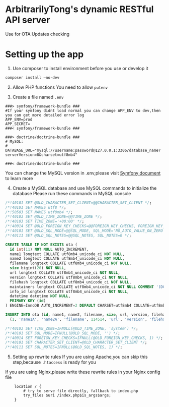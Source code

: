 # ArbitrarilyTong's dynamic RESTful API server
Use for OTA Updates checking 

# Setting up the app
1. Use composer to install environment before you use or develop it
```bash
composer install —no-dev
```

2. Allow PHP functions
You need to allow `putenv`

3. Create a file named `.env`
```
###> symfony/framework-bundle ###
#If your symfony didnt load normal you can change APP_ENV to dev,then you can get more detailed error log
APP_ENV=prod 
APP_SECRET=
###< symfony/framework-bundle ###

###> doctrine/doctrine-bundle ###
# MySQL:
# DATABASE_URL="mysql://username:password@127.0.0.1:3306/database_name?serverVersion=8&charset=utf8mb4"

###< doctrine/doctrine-bundle ###
```

You can change the MySQL version in .env,please visit [Symfony document](https://symfony.com/doc/current/doctrine.html) to learn more

4. Create a MySQL database and use MySQL commands to initialize the database
Please run these commands in MySQL console

```sql
/*!40101 SET @OLD_CHARACTER_SET_CLIENT=@@CHARACTER_SET_CLIENT */;
/*!40101 SET NAMES utf8 */;
/*!50503 SET NAMES utf8mb4 */;
/*!40103 SET @OLD_TIME_ZONE=@@TIME_ZONE */;
/*!40103 SET TIME_ZONE='+00:00' */;
/*!40014 SET @OLD_FOREIGN_KEY_CHECKS=@@FOREIGN_KEY_CHECKS, FOREIGN_KEY_CHECKS=0 */;
/*!40101 SET @OLD_SQL_MODE=@@SQL_MODE, SQL_MODE='NO_AUTO_VALUE_ON_ZERO' */;
/*!40111 SET @OLD_SQL_NOTES=@@SQL_NOTES, SQL_NOTES=0 */;

CREATE TABLE IF NOT EXISTS ota (
  id int(11) NOT NULL AUTO_INCREMENT,
  name1 longtext COLLATE utf8mb4_unicode_ci NOT NULL,
  name2 longtext COLLATE utf8mb4_unicode_ci NOT NULL,
  filename longtext COLLATE utf8mb4_unicode_ci NOT NULL,
  size bigint(20) NOT NULL,
  url longtext COLLATE utf8mb4_unicode_ci NOT NULL,
  version longtext COLLATE utf8mb4_unicode_ci NOT NULL,
  filehash longtext COLLATE utf8mb4_unicode_ci NOT NULL,
  maintainers longtext COLLATE utf8mb4_unicode_ci NOT NULL COMMENT '(DC2Type:array)',
  info_id longtext COLLATE utf8mb4_unicode_ci NOT NULL,
  datetime datetime NOT NULL,
  PRIMARY KEY (id)
) ENGINE=InnoDB AUTO_INCREMENT=2 DEFAULT CHARSET=utf8mb4 COLLATE=utf8mb4_unicode_ci;

INSERT INTO ota (id, name1, name2, filename, size, url, version, filehash, maintainers, info_id, datetime) VALUES
  (1, 'name1A', 'name2A', 'filename', 114514, 'url', 'version', 'filehash', 'a:2:{i:0;s:11:"maintainer1";i:1;s:11:"maintainer2";}', 'id', '1970-01-23 13:16:50');

/*!40103 SET TIME_ZONE=IFNULL(@OLD_TIME_ZONE, 'system') */;
/*!40101 SET SQL_MODE=IFNULL(@OLD_SQL_MODE, '') */;
/*!40014 SET FOREIGN_KEY_CHECKS=IFNULL(@OLD_FOREIGN_KEY_CHECKS, 1) */;
/*!40101 SET CHARACTER_SET_CLIENT=@OLD_CHARACTER_SET_CLIENT */;
/*!40111 SET SQL_NOTES=IFNULL(@OLD_SQL_NOTES, 1) */;
```

5. Setting up rewrite rules
If you are using Apache,you can skip this step,because `.htaccess` is ready for you

If you are using Nginx,please write these rewrite rules in your Nginx config file
```
	location / {
        # try to serve file directly, fallback to index.php
        try_files $uri /index.php$is_args$args;
    }
```
